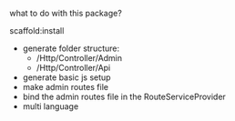 what to do with this package?

scaffold:install
- generate folder structure:
    - /Http/Controller/Admin
    - /Http/Controller/Api
- generate basic js setup
- make admin routes file
- bind the admin routes file in the RouteServiceProvider
- multi language
